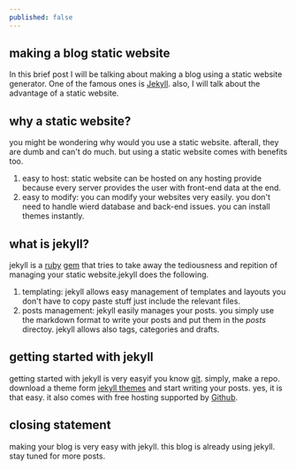 ```yaml
---
published: false
---
```


## making a blog static website

In this brief post I will be talking about making a blog using a static website generator.
One of the famous ones is [Jekyll](http://jekyllrb.com/). also, I will talk about the advantage of a static website.

## why a static website?
you might be wondering why would you use a static website. afterall, they are dumb and can't do much. but using a static website comes with benefits too.
1. easy to host: static website can be hosted on any hosting provide because every server provides the user with front-end data at the end.
2. easy to modify: you can modify your websites very easily. you don't need to handle wierd database and back-end issues. you can install themes instantly.


## what is jekyll?
jekyll is a [ruby](https://en.wikipedia.org/wiki/Ruby_%28programming_language%29) [gem](https://en.wikipedia.org/wiki/RubyGems) that tries to take away the tediousness and repition of managing your static website.jekyll does the following.
1. templating: jekyll allows easy management of templates and layouts you don't have to copy paste stuff just include the relevant files.
2. posts management: jekyll easily manages your posts. you simply use the markdown format to write your posts and put them in the _posts_ directoy. jekyll allows also tags, categories and drafts.

## getting started with jekyll
getting started with jekyll is very easyif you know [git](https://en.wikipedia.org/wiki/Git_(software)). simply, make a repo. download a theme form [jekyll themes](http://jekyllthemes.org/) and start writing your posts. yes, it is that easy. it also comes with free hosting supported by [Github](http://github.com/).

## closing statement
making your blog is very easy with jekyll. this blog is already using jekyll. stay tuned for more posts.




